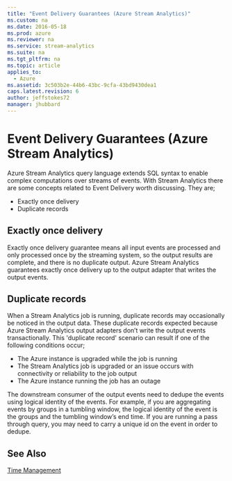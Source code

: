 ```yaml
---
title: "Event Delivery Guarantees (Azure Stream Analytics)"
ms.custom: na
ms.date: 2016-05-18
ms.prod: azure
ms.reviewer: na
ms.service: stream-analytics
ms.suite: na
ms.tgt_pltfrm: na
ms.topic: article
applies_to: 
  - Azure
ms.assetid: 3c503b2e-44b6-43bc-9cfa-43bd9430dea1
caps.latest.revision: 6
author: jeffstokes72
manager: jhubbard
---
```

# Event Delivery Guarantees (Azure Stream Analytics)
Azure Stream Analytics query language extends SQL syntax to enable complex computations over streams of events. With Stream Analytics there are some concepts related to Event Delivery worth discussing. They are;  
  
*   Exactly once delivery  
*   Duplicate records  
  
Exactly once delivery  
---  
Exactly once delivery guarantee means all input events are processed and only processed once by the streaming system, so the output results are complete, and there is no duplicate output. Azure Stream Analytics guarantees exactly once delivery up to the output adapter that writes the output events.  
  
Duplicate records  
---  
When a Stream Analytics job is running, duplicate records may occasionally be noticed in the output data. These duplicate records expected because Azure Stream Analytics output adapters don’t write the output events transactionally. This 'duplicate record' scenario can result if one of the following conditions occur;  
  
- The Azure instance is upgraded while the job is running  
- The Stream Analytics job is upgraded or an issue occurs with connectivity or reliability to the job output   
- The Azure instance running the job has an outage  
  
The downstream consumer of the output events need to dedupe the events using logical identity of the events. For example, if you are aggregating events by groups in a tumbling window, the logical identity of the event is the groups and the tumbling window’s end time. If you are running a pass through query, you may need to carry a unique id on the event in order to dedupe.  
  
## See Also  
 [Time Management](../query-ref/Time-Management--Azure-Stream-Analytics-.md)  
